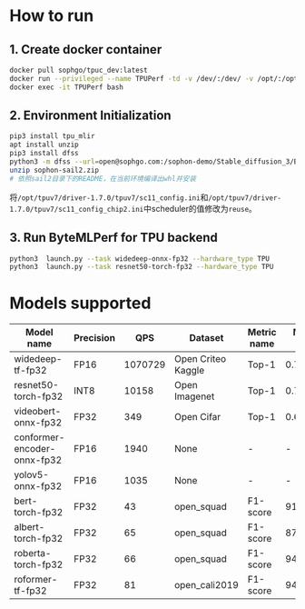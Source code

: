 

# How to run

## 1. Create docker container

```bash
docker pull sophgo/tpuc_dev:latest
docker run --privileged --name TPUPerf -td -v /dev/:/dev/ -v /opt/:/opt/ -v <your path>:/workspace/ --entrypoint bash sophgo/tpuc_dev:latest
docker exec -it TPUPerf bash
```

## 2. Environment Initialization

```bash
pip3 install tpu_mlir
apt install unzip
pip3 install dfss
python3 -m dfss --url=open@sophgo.com:/sophon-demo/Stable_diffusion_3/BM1690/sophon-sail2.zip
unzip sophon-sail2.zip
# 依照sail2目录下的README，在当前环境编译出whl并安装
```

将`/opt/tpuv7/driver-1.7.0/tpuv7/sc11_config.ini`和`/opt/tpuv7/driver-1.7.0/tpuv7/sc11_config_chip2.ini`中scheduler的值修改为`reuse`。

## 3. Run ByteMLPerf for TPU backend

```bash
python3  launch.py --task widedeep-onnx-fp32 --hardware_type TPU
python3  launch.py --task resnet50-torch-fp32 --hardware_type TPU
```

# Models supported 

| Model name          |  Precision | QPS       | Dataset            | Metric name | Metric value | report |
| ----                | ----       | ----      | ----               | ----        | ----     | ---- |
| widedeep-tf-fp32    | FP16       | 1070729    | Open Criteo Kaggle | Top-1       | 0.77392 | [report](../../reports/TPU/widedeep-tf-fp32/) |
| resnet50-torch-fp32 | INT8       | 10158      | Open Imagenet      | Top-1       | 0.7686 | [report](../../reports/TPU/resnet50-torch-fp32/) |
| videobert-onnx-fp32 | FP32       | 349        | Open Cifar      | Top-1       | 0.6171 | [report](../../reports/TPU/videobert-onnx-fp32/) |
| conformer-encoder-onnx-fp32 | FP16 | 1940     | None             | -           | - | [report](../../reports/TPU/conformer-encoder-onnx-fp32/) |
| yolov5-onnx-fp32    | FP16        |  1035     | None             | -           | - | [report](../../reports/TPU/yolov5-onnx-fp32/) |
| bert-torch-fp32    | FP32        |  43     | open_squad      | F1-score       | 91.2037 | [report](../../reports/TPU/bert-torch-fp32/) |
| albert-torch-fp32    | FP32      |  65     | open_squad      | F1-score       | 87.80423 | [report](../../reports/TPU/albert-torch-fp32/) |
| roberta-torch-fp32   | FP32      |  66     | open_squad      | F1-score       | 94.68039 | [report](../../reports/TPU/roberta-torch-fp32/) |
| roformer-tf-fp32  | FP32      |  81     | open_cali2019   | F1-score       | 94.68039 | [report](../../reports/TPU/roformer-torch-fp32/) |